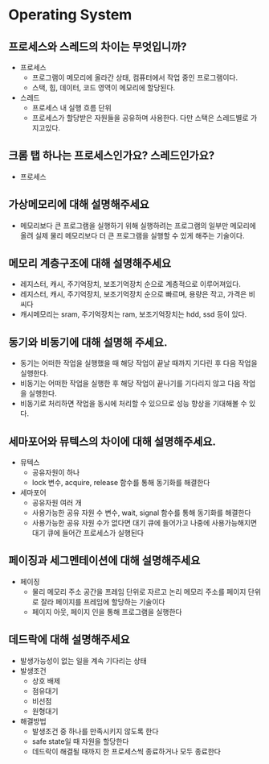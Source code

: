# Operating System

## 프로세스와 스레드의 차이는 무엇입니까?

- 프로세스
    - 프로그램이 메모리에 올라간 상태, 컴퓨터에서 작업 중인 프로그램이다.
    - 스택, 힙, 데이터, 코드 영역이 메모리에 할당된다.
- 스레드
    - 프로세스 내 실행 흐름 단위
    - 프로세스가 할당받은 자원들을 공유하며 사용한다. 다만 스택은 스레드별로 가지고있다.

## 크롬 탭 하나는 프로세스인가요? 스레드인가요?

- 프로세스

## 가상메모리에 대해 설명해주세요

- 메모리보다 큰 프로그램을 실행하기 위해 실행하려는 프로그램의 일부만 메모리에 올려 실제 물리 메모리보다 더 큰 프로그램을 실행할 수 있게 해주는 기술이다.

## 메모리 계층구조에 대해 설명해주세요

- 레지스터, 캐시, 주기억장치, 보조기억장치 순으로 계층적으로 이루어져있다.
- 레지스터, 캐시, 주기억장치, 보조기억장치 순으로 빠르며, 용량은 작고, 가격은 비씨다
- 캐시메모리는 sram, 주기억장치는 ram, 보조기억장치는 hdd, ssd 등이 있다.

## 동기와 비동기에 대해 설명해 주세요.

- 동기는 어떠한 작업을 실행했을 때 해당 작업이 끝날 때까지 기다린 후 다음 작업을 실행한다.
- 비동기는 어떠한 작업을 실행한 후 해당 작업이 끝나기를 기다리지 않고 다음 작업을 실행한다.
- 비동기로 처리하면 작업을 동시에 처리할 수 있으므로 성능 향상을 기대해볼 수 있다.

## 세마포어와 뮤텍스의 차이에 대해 설명해주세요.

- 뮤텍스
    - 공유자원이 하나
    - lock 변수, acquire, release 함수를 통해 동기화를 해결한다
- 세마포어
    - 공유자원 여러 개
    - 사용가능한 공유 자원 수 변수, wait, signal 함수를 통해 동기화를 해결한다
    - 사용가능한 공유 자원 수가 없다면 대기 큐에 들어가고 나중에 사용가능해지면 대기 큐에 들어간 프로세스가 실행된다

## 페이징과 세그멘테이션에 대해 설명해주세요

- 페이징
    - 물리 메모리 주소 공간을 프레임 단위로 자르고 논리 메모리 주소를 페이지 단위로 잘라 페이지를 프레임에 할당하는 기술이다
    - 페이지 아웃, 페이지 인을 통해 프로그램을 실행한다

## 데드락에 대해 설명해주세요

- 발생가능성이 없는 일을 계속 기다리는 상태
- 발생조건
    - 상호 배제
    - 점유대기
    - 비선점
    - 원형대기
- 해결방법
    - 발생조건 중 하나를 만족시키지 않도록 한다
    - safe state일 때 자원을 할당한다
    - 데드락이 해결될 때까지 한 프로세스씩 종료하거나 모두 종료한다